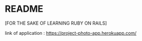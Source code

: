 # README

[FOR THE SAKE OF LEARNING RUBY ON RAILS]

link of application : https://project-photo-app.herokuapp.com/
